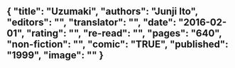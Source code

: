 {
 "title": "Uzumaki",
 "authors": "Junji Ito",
 "editors": "",
 "translator": "",
 "date": "2016-02-01",
 "rating": "",
 "re-read": "",
 "pages": "640",
 "non-fiction": "",
 "comic": "TRUE",
 "published": "1999",
 "image": ""
}
---

